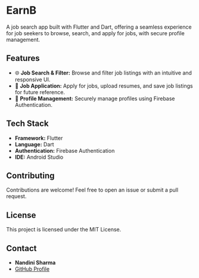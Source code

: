 # EarnB

A job search app built with Flutter and Dart, offering a seamless experience for job seekers to browse, search, and apply for jobs, with secure profile management.

## Features

- 🌐 **Job Search & Filter:** Browse and filter job listings with an intuitive and responsive UI.
- 📄 **Job Application:** Apply for jobs, upload resumes, and save job listings for future reference.
- 🔐 **Profile Management:** Securely manage profiles using Firebase Authentication.

## Tech Stack

- **Framework:** Flutter
- **Language:** Dart
- **Authentication:** Firebase Authentication
- **IDE:** Android Studio

## Contributing

Contributions are welcome! Feel free to open an issue or submit a pull request.

## License

This project is licensed under the MIT License.

## Contact

- **Nandini Sharma**
- [GitHub Profile](https://github.com/Nandiini056)
